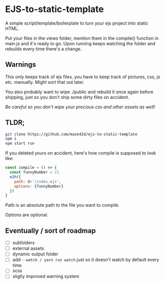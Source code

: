 # EJS-to-static-template

A simple script/template/boilerplate to turn your ejs project into static HTML.

Put your files in the views folder, mention them in the compile() function in main.js and it's ready to go.
Upon running keeps watching the folder and rebuilds every time there's a change.

## Warnings

This only keeps track of ejs files, you have to keep track of pictures, css, js etc. manually. Might sort that out later.

You also probably want to wipe ./public and rebuild it once again before shipping, just so you don't ship some dirty files on accident.

*Be careful so you don't wipe your precious css and other assets as well!*

## TLDR;

```bash
git clone https://github.com/maze42d/ejs-to-static-template
npm i
npm start run
```

If you deleted yours on accident, here's how compile is supposed to look like:
```js
const compile = () => {
  const funnyNumber = 21
  e2h({
    path: d+'/index.ejs',
    options: {funnyNumber}
  })
}
```
Path is an absolute path to the file you want to compile.

Options are optional.



## Eventually / sort of roadmap

- [ ] subfolders
- [ ] external assets
- [ ] dynamic output folder
- [ ] add `--watch / yarn run watch` just so it doesn't watch by default every time
- [ ] scss
- [ ] sligtly improved warning system
